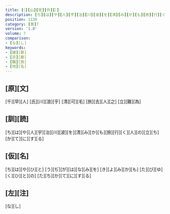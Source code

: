 ```yaml
---
title: [（][山][背][作][）]
description: [ち][は][や][人][宇][治][川][波][を][清][み][か][も][旅][行][く][人][の][立][ち][か][て][に][す][る]
position: 1139
category: [巻]7
version: '1.0'
volume: 7
comparison:
- [な][し]
keywords:
- [雑][歌]
- [京][都]
- [羈][旅]
- [地][名]
---
```


## [原][文]

[千][早][人] [氏][川][浪][乎] [清][可][毛] [旅][去][人][之] [立][難][為]

## [訓][読]

[ち][は][や][人][宇][治][川][波][を][清][み][か][も][旅][行][く][人][の][立][ち][か][て][に][す][る]

## [仮][名]

[ち][は][や][ひ][と] [う][ぢ][が][は][な][み][を] [き][よ][み][か][も] [た][び][ゆ][く][ひ][と][の] [た][ち][か][て][に][す][る]

## [左][注]

[な][し]
